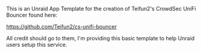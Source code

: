 This is an Unraid App Template for the creation of Teifun2's CrowdSec UniFi Bouncer found here:

https://github.com/Teifun2/cs-unifi-bouncer

All credit should go to them, I'm providing this basic template to help Unraid users setup this service.
